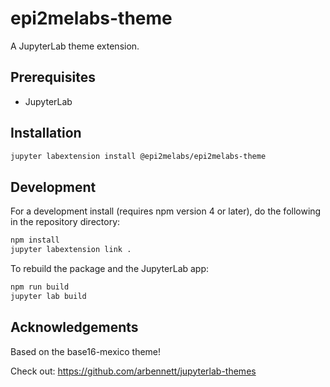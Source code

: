 # epi2melabs-theme

A JupyterLab theme extension.

## Prerequisites

* JupyterLab

## Installation

```bash
jupyter labextension install @epi2melabs/epi2melabs-theme
```

## Development

For a development install (requires npm version 4 or later), do the following in the repository directory:

```bash
npm install
jupyter labextension link .
```

To rebuild the package and the JupyterLab app:

```bash
npm run build
jupyter lab build
```

## Acknowledgements

Based on the base16-mexico theme!

Check out: https://github.com/arbennett/jupyterlab-themes